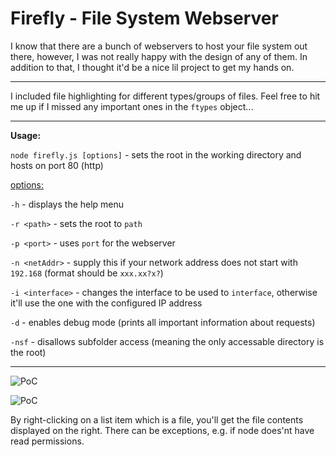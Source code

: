 # Firefly - File System Webserver

I know that there are a bunch of webservers to host your file system out there, however, I was not really happy with the design of any of them.
In addition to that, I thought it'd be a nice lil project to get my hands on.
<hr>

I included file highlighting for different types/groups of files. Feel free to hit me up if I missed any important ones in the ``ftypes`` object...

<hr>

**Usage:**

``node firefly.js [options]`` - sets the root in the working directory and hosts on port 80 (http)

<u>options:</u>

``-h`` - displays the help menu

``-r <path>`` - sets the root to ``path``

``-p <port>`` - uses ``port`` for the webserver

``-n <netAddr>`` - supply this if your network address does not start with ``192.168`` (format should be ``xxx.xx?x?``)

``-i <interface>`` - changes the interface to be used to ``interface``, otherwise it'll use the one with the configured IP address

``-d`` - enables debug mode (prints all important information about requests)

``-nsf`` - disallows subfolder access (meaning the only accessable directory is the root)

<hr>

![PoC](https://cdn.discordapp.com/attachments/911361965547483186/1009941796169724018/unknown.png)

![PoC](https://cdn.discordapp.com/attachments/911361965547483186/1009942340158369902/unknown.png)

By right-clicking on a list item which is a file, you'll get the file contents displayed on the right. There can be exceptions, e.g. if node does'nt have read permissions.